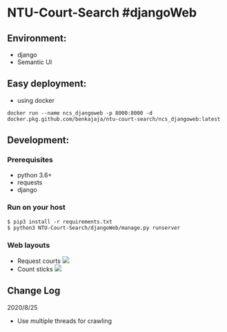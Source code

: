 # NTU-Court-Search #djangoWeb

## Environment:
* django
* Semantic UI

## Easy deployment:
* using docker
```
docker run --name ncs_djangoweb -p 8000:8000 -d docker.pkg.github.com/benkajaja/ntu-court-search/ncs_djangoweb:latest
```

## Development:
### Prerequisites
* python 3.6+
* requests
* django

### Run on your host
```
$ pip3 install -r requirements.txt
$ python3 NTU-Court-Search/djangoWeb/manage.py runserver
```

### Web layouts
* Request courts
![](https://i.imgur.com/zQjB0xZ.png)
* Count sticks
![](https://i.imgur.com/WX9RU37.png)

## Change Log

2020/8/25 
* Use multiple threads for crawling
